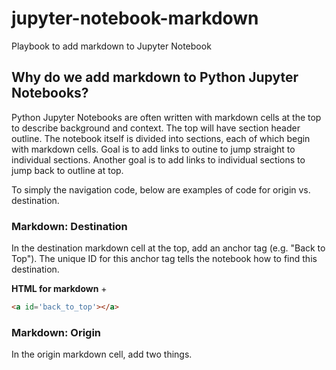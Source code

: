 # jupyter-notebook-markdown
Playbook to add markdown to Jupyter Notebook

## Why do we add markdown to Python Jupyter Notebooks?
Python Jupyter Notebooks are often written with markdown cells at the top to describe background and context.  The top will have section header outline.  The notebook itself is divided into sections, each of which begin with markdown cells.  Goal is to add links to outine to jump straight to individual sections.  Another goal is to add links to individual sections to jump back to outline at top.

To simply the navigation code, below are examples of code for origin vs. destination.

### Markdown: Destination
In the destination markdown cell at the top, add an anchor tag (e.g. "Back to Top").  The unique ID for this anchor tag tells the notebook how to find this destination.

**HTML for markdown**
+
``` html
<a id='back_to_top'></a>
```

### Markdown: Origin
In the origin markdown cell, add two things.
